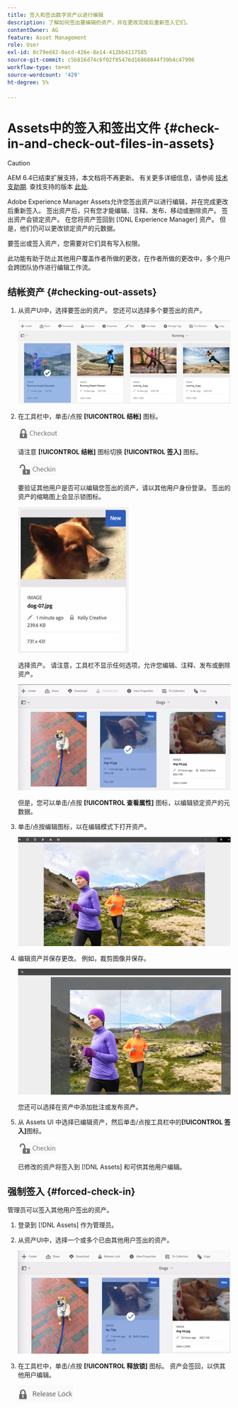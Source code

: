 ```yaml
---
title: 签入和签出数字资产以进行编辑
description: 了解如何签出要编辑的资产，并在更改完成后重新签入它们。
contentOwner: AG
feature: Asset Management
role: User
exl-id: 0c79ed42-0acd-426e-8e14-412bb4117585
source-git-commit: c5b816d74c6f02f85476d16868844f39b4c47996
workflow-type: tm+mt
source-wordcount: '429'
ht-degree: 5%

---
```


# Assets中的签入和签出文件 {#check-in-and-check-out-files-in-assets}

>[!CAUTION]
>
>AEM 6.4已结束扩展支持，本文档将不再更新。 有关更多详细信息，请参阅 [技术支助期](https://helpx.adobe.com/cn/support/programs/eol-matrix.html). 查找支持的版本 [此处](https://experienceleague.adobe.com/docs/).

Adobe Experience Manager Assets允许您签出资产以进行编辑，并在完成更改后重新签入。 签出资产后，只有您才能编辑、注释、发布、移动或删除资产。 签出资产会锁定资产。 在您将资产签回到 [!DNL Experience Manager] 资产。 但是，他们仍可以更改锁定资产的元数据。

要签出或签入资产，您需要对它们具有写入权限。

此功能有助于防止其他用户覆盖作者所做的更改，在作者所做的更改中，多个用户会跨团队协作进行编辑工作流。

## 结帐资产 {#checking-out-assets}

1. 从资产UI中，选择要签出的资产。 您还可以选择多个要签出的资产。

   ![chlimage_1-468](assets/chlimage_1-468.png)

1. 在工具栏中，单击/点按 **[!UICONTROL 结帐]** 图标。

   ![chlimage_1-469](assets/chlimage_1-469.png)

   请注意 **[!UICONTROL 结帐]** 图标切换 **[!UICONTROL 签入]** 图标。

   ![chlimage_1-470](assets/chlimage_1-470.png)

   要验证其他用户是否可以编辑您签出的资产，请以其他用户身份登录。 签出的资产的缩略图上会显示锁图标。

   ![chlimage_1-471](assets/chlimage_1-471.png)

   选择资产。 请注意，工具栏不显示任何选项，允许您编辑、注释、发布或删除资产。

   ![chlimage_1-472](assets/chlimage_1-472.png)

   但是，您可以单击/点按 **[!UICONTROL 查看属性]** 图标，以编辑锁定资产的元数据。

1. 单击/点按编辑图标，以在编辑模式下打开资产。

   ![chlimage_1-473](assets/chlimage_1-473.png)

1. 编辑资产并保存更改。 例如，裁剪图像并保存。

   ![chlimage_1-474](assets/chlimage_1-474.png)

   您还可以选择在资产中添加批注或发布资产。

1. 从 Assets UI 中选择已编辑资产，然后单击/点按工具栏中的&#x200B;**[!UICONTROL 签入]**&#x200B;图标。

   ![chlimage_1-475](assets/chlimage_1-475.png)

   已修改的资产将签入到 [!DNL Assets] 和可供其他用户编辑。

## 强制签入 {#forced-check-in}

管理员可以签入其他用户签出的资产。

1. 登录到 [!DNL Assets] 作为管理员。
1. 从资产UI中，选择一个或多个已由其他用户签出的资产。

   ![chlimage_1-476](assets/chlimage_1-476.png)

1. 在工具栏中，单击/点按 **[!UICONTROL 释放锁]** 图标。 资产会签回，以供其他用户编辑。

   ![chlimage_1-477](assets/chlimage_1-477.png)

